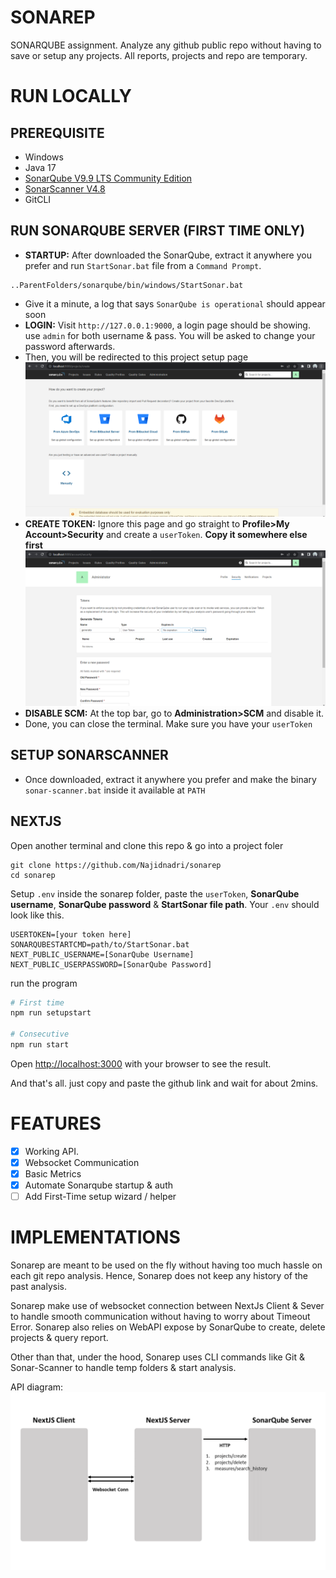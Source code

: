 # SONAREP

SONARQUBE assignment. Analyze any github public repo without having to save or setup any projects. All reports, projects and repo are temporary.

# RUN LOCALLY

## PREREQUISITE 

- Windows
- Java 17
- [SonarQube V9.9 LTS Community Edition](https://www.sonarsource.com/products/sonarqube/downloads/)
- [SonarScanner V4.8](https://docs.sonarqube.org/latest/analyzing-source-code/scanners/sonarscanner/)
- GitCLI

## RUN SONARQUBE SERVER (FIRST TIME ONLY)

- **STARTUP:** After downloaded the SonarQube, extract it anywhere you prefer and run `StartSonar.bat` file from a `Command Prompt`.
```
..ParentFolders/sonarqube/bin/windows/StartSonar.bat
```
- Give it a minute, a log that says `SonarQube is operational` should appear soon
- **LOGIN:** Visit `http://127.0.0.1:9000`, a login page should be showing. use `admin` for both username & pass. You will be asked to change your password afterwards.
- Then, you will be redirected to this project setup page
![Project Setup Page](./pics/sonardashbard.png)
- **CREATE TOKEN:** Ignore this page and go straight to **Profile>My Account>Security** and create a `userToken`. **Copy it somewhere else first**
![Project Setup Page](./pics/generateToken.png)
- **DISABLE SCM:** At the top bar, go to **Administration>SCM** and disable it.
- Done, you can close the terminal. Make sure you have your `userToken` 

## SETUP SONARSCANNER
- Once downloaded, extract it anywhere you prefer and make the binary `sonar-scanner.bat` inside it available at `PATH`

## NEXTJS

Open another terminal and clone this repo & go into a project foler
```
git clone https://github.com/Najidnadri/sonarep
cd sonarep
```

Setup `.env` inside the sonarep folder, paste the `userToken`, **SonarQube username**, **SonarQube password** & **StartSonar file path**. Your `.env` should look like this.
```
USERTOKEN=[your token here]
SONARQUBESTARTCMD=path/to/StartSonar.bat
NEXT_PUBLIC_USERNAME=[SonarQube Username]
NEXT_PUBLIC_USERPASSWORD=[SonarQube Password]
```

run the program
```bash
# First time 
npm run setupstart

# Consecutive 
npm run start
```

Open [http://localhost:3000](http://localhost:3000) with your browser to see the result.

And that's all. just copy and paste the github link and wait for about 2mins.


# FEATURES

- [x] Working API.
- [x] Websocket Communication
- [x] Basic Metrics
- [x] Automate Sonarqube startup & auth
- [ ] Add First-Time setup wizard / helper

# IMPLEMENTATIONS
Sonarep are meant to be used on the fly without having too much hassle on each git repo analysis. Hence, Sonarep does not keep any history of the past analysis. 

Sonarep make use of websocket connection between NextJs Client & Sever to handle smooth communication without having to worry about Timeout Error. Sonarep also relies on WebAPI expose by SonarQube to create, delete projects & query report.

Other than that, under the hood, Sonarep uses CLI commands like Git & Sonar-Scanner to handle temp folders & start analysis.

API diagram:
![API DIAGRAM](./pics/APIdiagram.png)



